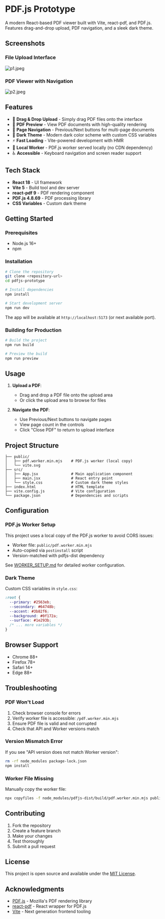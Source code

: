 # PDF.js Prototype

A modern React-based PDF viewer built with Vite, react-pdf, and PDF.js. Features drag-and-drop upload, PDF navigation, and a sleek dark theme.

## Screenshots

### File Upload Interface

![p1.jpeg](p1.jpeg)

### PDF Viewer with Navigation

![p2.jpeg](p2.jpeg)

## Features

- 🎯 **Drag & Drop Upload** - Simply drag PDF files onto the interface
- 📄 **PDF Preview** - View PDF documents with high-quality rendering
- 🔄 **Page Navigation** - Previous/Next buttons for multi-page documents
- 🎨 **Dark Theme** - Modern dark color scheme with custom CSS variables
- ⚡ **Fast Loading** - Vite-powered development with HMR
- 🔧 **Local Worker** - PDF.js worker served locally (no CDN dependency)
- ♿ **Accessible** - Keyboard navigation and screen reader support

## Tech Stack

- **React 18** - UI framework
- **Vite 5** - Build tool and dev server
- **react-pdf 9** - PDF rendering component
- **PDF.js 4.8.69** - PDF processing library
- **CSS Variables** - Custom dark theme

## Getting Started

### Prerequisites

- Node.js 16+
- npm

### Installation

```bash
# Clone the repository
git clone <repository-url>
cd pdfjs-prototype

# Install dependencies
npm install

# Start development server
npm run dev
```

The app will be available at `http://localhost:5173` (or next available port).

### Building for Production

```bash
# Build the project
npm run build

# Preview the build
npm run preview
```

## Usage

1. **Upload a PDF**:

   - Drag and drop a PDF file onto the upload area
   - Or click the upload area to browse for files

2. **Navigate the PDF**:
   - Use Previous/Next buttons to navigate pages
   - View page count in the controls
   - Click "Close PDF" to return to upload interface

## Project Structure

```
├── public/
│   ├── pdf.worker.min.mjs    # PDF.js worker (local copy)
│   └── vite.svg
├── src/
│   ├── App.jsx               # Main application component
│   ├── main.jsx              # React entry point
│   └── style.css             # Custom dark theme styles
├── index.html                # HTML template
├── vite.config.js            # Vite configuration
└── package.json              # Dependencies and scripts
```

## Configuration

### PDF.js Worker Setup

This project uses a local copy of the PDF.js worker to avoid CORS issues:

- Worker file: `public/pdf.worker.min.mjs`
- Auto-copied via `postinstall` script
- Version-matched with pdfjs-dist dependency

See [WORKER_SETUP.md](WORKER_SETUP.md) for detailed worker configuration.

### Dark Theme

Custom CSS variables in `style.css`:

```css
:root {
  --primary: #2563eb;
  --secondary: #64748b;
  --accent: #3b82f6;
  --background: #0f172a;
  --surface: #1e293b;
  /* ... more variables */
}
```

## Browser Support

- Chrome 88+
- Firefox 78+
- Safari 14+
- Edge 88+

## Troubleshooting

### PDF Won't Load

1. Check browser console for errors
2. Verify worker file is accessible: `/pdf.worker.min.mjs`
3. Ensure PDF file is valid and not corrupted
4. Check that API and Worker versions match

### Version Mismatch Error

If you see "API version does not match Worker version":

```bash
rm -rf node_modules package-lock.json
npm install
```

### Worker File Missing

Manually copy the worker file:

```bash
npx copyfiles -f node_modules/pdfjs-dist/build/pdf.worker.min.mjs public/
```

## Contributing

1. Fork the repository
2. Create a feature branch
3. Make your changes
4. Test thoroughly
5. Submit a pull request

## License

This project is open source and available under the [MIT License](LICENSE).

## Acknowledgments

- [PDF.js](https://mozilla.github.io/pdf.js/) - Mozilla's PDF rendering library
- [react-pdf](https://github.com/wojtekmaj/react-pdf) - React wrapper for PDF.js
- [Vite](https://vitejs.dev/) - Next generation frontend tooling
